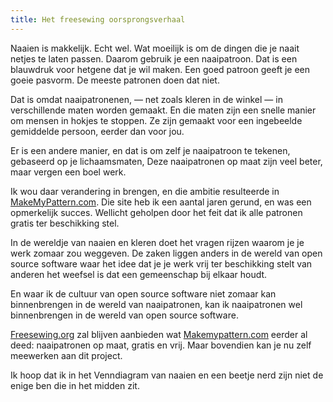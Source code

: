 ```yaml
---
title: Het freesewing oorsprongsverhaal
---
```

Naaien is makkelijk. Echt wel.
Wat moeilijk is om de dingen die je naait netjes te laten passen.
Daarom gebruik je een naaipatroon.
Dat is een blauwdruk voor hetgene dat je wil maken.
Een goed patroon geeft je een goeie pasvorm. De meeste patronen doen dat niet.

Dat is omdat naaipatronenen, &mdash; net zoals kleren in de winkel &mdash; 
in verschillende maten worden gemaakt. 
En die maten zijn een snelle manier om mensen in hokjes te stoppen.
Ze zijn gemaakt voor een ingebeelde gemiddelde persoon, eerder dan voor jou.

Er is een andere manier, en dat is om zelf je naaipatroon te tekenen, gebaseerd
op je lichaamsmaten,
Deze naaipatronen op maat zijn veel beter, maar vergen een boel werk.

Ik wou daar verandering in brengen, en die ambitie resulteerde in 
[MakeMyPattern.com](https://makemypattern.com/).
Die site heb ik een aantal jaren gerund, en was een opmerkelijk succes.
Wellicht geholpen door het feit dat ik alle patronen gratis ter beschikking stel.

In de wereldje van naaien en kleren doet het vragen rijzen waarom je
je werk zomaar zou weggeven.
De zaken liggen anders in de wereld van open source software waar het idee dat je
je werk vrij ter beschikking stelt van anderen het weefsel is dat een gemeenschap
bij elkaar houdt.

En waar ik de cultuur van open source software niet zomaar kan binnenbrengen in
de wereld van naaipatronen, kan ik naaipatronen wel binnenbrengen in de wereld
van open source software.

[Freesewing.org](https://freesewing.org/) zal blijven aanbieden wat 
[Makemypattern.com](https://makemypattern.com/) eerder al deed: 
naaipatronen op maat, gratis en vrij.
Maar bovendien kan je nu zelf meewerken aan dit project.

Ik hoop dat ik in het Venndiagram van naaien en een beetje nerd zijn niet de
enige ben die in het midden zit.

